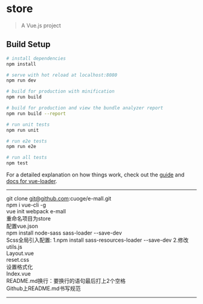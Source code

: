 # store

> A Vue.js project

## Build Setup

``` bash
# install dependencies
npm install

# serve with hot reload at localhost:8080
npm run dev

# build for production with minification
npm run build

# build for production and view the bundle analyzer report
npm run build --report

# run unit tests
npm run unit

# run e2e tests
npm run e2e

# run all tests
npm test
```

For a detailed explanation on how things work, check out the [guide](http://vuejs-templates.github.io/webpack/) and [docs for vue-loader](http://vuejs.github.io/vue-loader).

-------------------------------------------  
git clone git@github.com:cuoge/e-mall.git  
npm i vue-cli -g  
vue init webpack e-mall  
重命名项目为store  
配置vue.json  
npm install node-sass sass-loader --save-dev  
Scss全局引入配置:  1.npm install sass-resources-loader --save-dev       2.修改utils.js  
Layout.vue  
reset.css  
设置格式化  
Index.vue  
README.md换行：要换行的语句最后打上2个空格  
Github上README.md书写规范  

-------------------------------------------  
